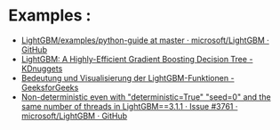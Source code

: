 
# Examples :

- [LightGBM/examples/python-guide at master · microsoft/LightGBM · GitHub](https://github.com/microsoft/LightGBM/tree/master/examples/python-guide)
- [LightGBM: A Highly-Efficient Gradient Boosting Decision Tree - KDnuggets](https://www.kdnuggets.com/2020/06/lightgbm-gradient-boosting-decision-tree.html)
- [Bedeutung und Visualisierung der LightGBM-Funktionen - GeeksforGeeks](https://www.geeksforgeeks.org/lightgbm-feature-importance-and-visualization/)
- [Non-deterministic even with "deterministic=True" "seed=0" and the same number of threads in LightGBM==3.1.1 · Issue #3761 · microsoft/LightGBM · GitHub](https://github.com/microsoft/LightGBM/issues/3761)